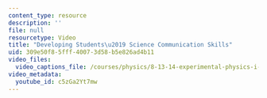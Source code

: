 ```yaml
---
content_type: resource
description: ''
file: null
resourcetype: Video
title: "Developing Students\u2019 Science Communication Skills"
uid: 309e50f8-5fff-4007-3d58-b5e826ad4b11
video_files:
  video_captions_file: /courses/physics/8-13-14-experimental-physics-i-ii-junior-lab-fall-2016-spring-2017/instructor-insights/prof.-gunther-rolands-insights/developing-students2019-science-communication-skills/3032016.vtt
video_metadata:
  youtube_id: c5zGa2Yt7mw
---
```

